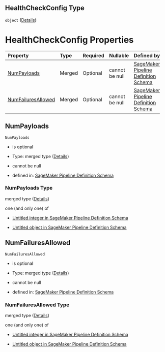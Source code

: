 ## HealthCheckConfig Type

`object` ([Details](pipeline-definition-definitions-registermodelstep-properties-arguments-properties-modelmetrics-properties-deploymentspecification-properties-healthcheckconfig.md))

# HealthCheckConfig Properties

| Property                                  | Type   | Required | Nullable       | Defined by                                                                                                                                                                                                                                                                                                                                                                    |
| :---------------------------------------- | :----- | :------- | :------------- | :---------------------------------------------------------------------------------------------------------------------------------------------------------------------------------------------------------------------------------------------------------------------------------------------------------------------------------------------------------------------------- |
| [NumPayloads](#numpayloads)               | Merged | Optional | cannot be null | [SageMaker Pipeline Definition Schema](pipeline-definition-definitions-integerargumentvalue.md "https://github.com/jerrypeng7773/sagemaker-model-building-pipeline-definition-JSON-schema/schema/#/definitions/RegisterModelStep/properties/Arguments/properties/ModelMetrics/properties/DeploymentSpecification/properties/HealthCheckConfig/properties/NumPayloads")        |
| [NumFailuresAllowed](#numfailuresallowed) | Merged | Optional | cannot be null | [SageMaker Pipeline Definition Schema](pipeline-definition-definitions-integerargumentvalue.md "https://github.com/jerrypeng7773/sagemaker-model-building-pipeline-definition-JSON-schema/schema/#/definitions/RegisterModelStep/properties/Arguments/properties/ModelMetrics/properties/DeploymentSpecification/properties/HealthCheckConfig/properties/NumFailuresAllowed") |

## NumPayloads



`NumPayloads`

*   is optional

*   Type: merged type ([Details](pipeline-definition-definitions-integerargumentvalue.md))

*   cannot be null

*   defined in: [SageMaker Pipeline Definition Schema](pipeline-definition-definitions-integerargumentvalue.md "https://github.com/jerrypeng7773/sagemaker-model-building-pipeline-definition-JSON-schema/schema/#/definitions/RegisterModelStep/properties/Arguments/properties/ModelMetrics/properties/DeploymentSpecification/properties/HealthCheckConfig/properties/NumPayloads")

### NumPayloads Type

merged type ([Details](pipeline-definition-definitions-integerargumentvalue.md))

one (and only one) of

*   [Untitled integer in SageMaker Pipeline Definition Schema](pipeline-definition-definitions-integerargumentvalue-oneof-0.md "check type definition")

*   [Untitled object in SageMaker Pipeline Definition Schema](pipeline-definition-definitions-getfunction.md "check type definition")

## NumFailuresAllowed



`NumFailuresAllowed`

*   is optional

*   Type: merged type ([Details](pipeline-definition-definitions-integerargumentvalue.md))

*   cannot be null

*   defined in: [SageMaker Pipeline Definition Schema](pipeline-definition-definitions-integerargumentvalue.md "https://github.com/jerrypeng7773/sagemaker-model-building-pipeline-definition-JSON-schema/schema/#/definitions/RegisterModelStep/properties/Arguments/properties/ModelMetrics/properties/DeploymentSpecification/properties/HealthCheckConfig/properties/NumFailuresAllowed")

### NumFailuresAllowed Type

merged type ([Details](pipeline-definition-definitions-integerargumentvalue.md))

one (and only one) of

*   [Untitled integer in SageMaker Pipeline Definition Schema](pipeline-definition-definitions-integerargumentvalue-oneof-0.md "check type definition")

*   [Untitled object in SageMaker Pipeline Definition Schema](pipeline-definition-definitions-getfunction.md "check type definition")

